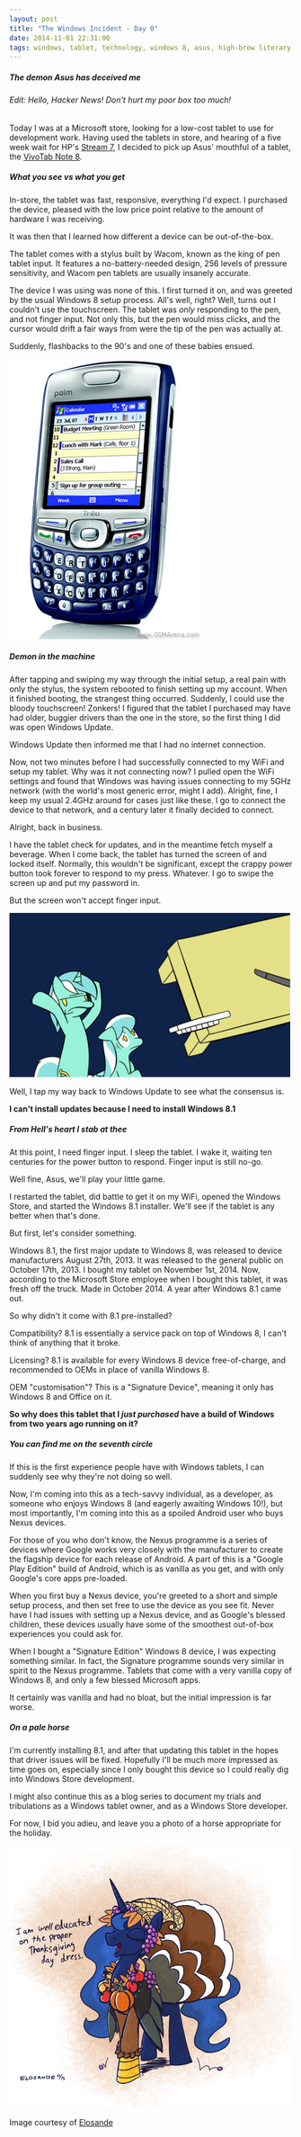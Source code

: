 ```yaml
---
layout: post
title: "The Windows Incident - Day 0"
date: 2014-11-01 22:31:00
tags: windows, tablet, technology, windows 8, asus, high-brow literary references, the windows incident, development 
---
```

##### The demon Asus has deceived me

###### Edit: Hello, Hacker News! Don't hurt my poor box too much!

Today I was at a Microsoft store, looking for a low-cost tablet to use for development work. 
Having used the tablets in store, and hearing of a five week wait for HP's [Stream 7](http://store.hp.com/webapp/wcs/stores/servlet/ContentView?eSpotName=Stream7&storeId=10151&langId=-1&catalogId=10051),
I decided to pick up Asus' mouthful of a tablet, the [VivoTab Note 8](http://www.asus.com/us/Tablets_Mobile/ASUS_VivoTab_Note_8_M80TA/).

<!-- break -->

##### What you see vs what you get

In-store, the tablet was fast, responsive, everything I'd expect. I purchased the device, pleased
with the low price point relative to the amount of hardware I was receiving.

It was then that I learned how different a device can be out-of-the-box.

The tablet comes with a stylus built by Wacom, known as the king of pen tablet input. It features
a no-battery-needed design, 256 levels of pressure sensitivity, and Wacom pen tablets are usually
insanely accurate.

The device I was using was none of this. I first turned it on, and was greeted by the usual Windows
8 setup process. All's well, right? Well, turns out I couldn't use the touchscreen. The tablet was
_only_ responding to the pen, and not finger input. Not only this, but the pen would miss clicks,
and the cursor would drift a fair ways from were the tip of the pen was actually at.

Suddenly, flashbacks to the 90's and one of these babies ensued.

![Palm Treo](/images/other/palm-treo750_00.jpg)

##### Demon in the machine

After tapping and swiping my way through the initial setup, a real pain with only the stylus, the
system rebooted to finish setting up my account. When it finished booting, the strangest thing occurred.
Suddenly, I could use the bloody touchscreen! Zonkers! I figured that the tablet I purchased may have
had older, buggier drivers than the one in the store, so the first thing I did was open Windows Update.

Windows Update then informed me that I had no internet connection.

Now, not two minutes before I had successfully connected to my WiFi and setup my tablet. Why was it not
connecting now? I pulled open the WiFi settings and found that Windows was having issues connecting to
my 5GHz network (with the world's most generic error, might I add). Alright, fine, I keep my usual 2.4GHz
around for cases just like these. I go to connect the device to that network, and a century later it
finally decided to connect.

Alright, back in business.

I have the tablet check for updates, and in the meantime fetch myself a beverage. When I come back, the
tablet has turned the screen of and locked itself. Normally, this wouldn't be significant, except the
crappy power button took forever to respond to my press. Whatever. I go to swipe the screen up and put
my password in.

But the screen won't accept finger input.

![iMad](/images/ponies/lyra_table.gif)

Well, I tap my way back to Windows Update to see what the consensus is.

__I can't install updates because I need to install Windows 8.1__

##### From Hell's heart I stab at thee

At this point, I need finger input. I sleep the tablet. I wake it, waiting ten centuries for the power
button to respond. Finger input is still no-go.

Well fine, Asus, we'll play your little game.

I restarted the tablet, did battle to get it on my WiFi, opened the Windows Store, and started the Windows
8.1 installer. We'll see if the tablet is any better when that's done.

But first, let's consider something.

Windows 8.1, the first major update to Windows 8, was released to device manufacturers August 27th, 2013.
It was released to the general public on October 17th, 2013. I bought my tablet on November 1st, 2014.
Now, according to the Microsoft Store employee when I bought this tablet, it was fresh off the truck.
Made in October 2014. A year after Windows 8.1 came out.

So why didn't it come with 8.1 pre-installed?

Compatibility? 8.1 is essentially a service pack on top of Windows 8, I can't think of anything that it broke.

Licensing? 8.1 is available for every Windows 8 device free-of-charge, and recommended to OEMs in place
of vanilla Windows 8.

OEM "customisation"? This is a "Signature Device", meaning it only has Windows 8 and Office on it.

__So why does this tablet that I _just purchased_ have a build of Windows from two years ago running on it?__

##### You can find me on the seventh circle

If this is the first experience people have with Windows tablets, I can suddenly see why they're not
doing so well.

Now, I'm coming into this as a tech-savvy individual, as a developer, as someone who enjoys Windows 8
(and eagerly awaiting Windows 10!), but most importantly, I'm coming into this as a spoiled Android user
who buys Nexus devices.

For those of you who don't know, the Nexus programme is a series of devices where Google works very closely
with the manufacturer to create the flagship device for each release of Android. A part of this is a
"Google Play Edition" build of Android, which is as vanilla as you get, and with only Google's core apps
pre-loaded. 

When you first buy a Nexus device, you're greeted to a short and simple setup process, and then set free
to use the device as you see fit. Never have I had issues with setting up a Nexus device, and as Google's
blessed children, these devices usually have some of the smoothest out-of-box experiences you could ask for.

When I bought a "Signature Edition" Windows 8 device, I was expecting something similar. In fact, the
Signature programme sounds very similar in spirit to the Nexus programme. Tablets that come with a very
vanilla copy of Windows 8, and only a few blessed Microsoft apps.

It certainly was vanilla and had no bloat, but the initial impression is far worse.

##### On a pale horse

I'm currently installing 8.1, and after that updating this tablet in the hopes that driver issues will be
fixed. Hopefully I'll be much more impressed as time goes on, especially since I only bought this device
so I could really dig into Windows Store development.

I might also continue this as a blog series to document my trials and tribulations as a Windows tablet
owner, and as a Windows Store developer.

For now, I bid you adieu, and leave you a photo of a horse appropriate for the holiday.

![](/images/ponies/thanksgiving_dress_by_elosande-d6w1nlj.png)

Image courtesy of [Elosande](http://elosande.deviantart.com/art/Thanksgiving-dress-416622007)